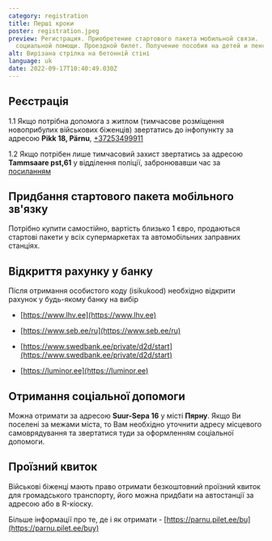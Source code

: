 ```yaml
---
category: registration
title: Перші кроки
poster: registration.jpeg
preview: Регистрация. Приобретение стартового пакета мобильной связи.  Получение
  социальной помощи. Проездной билет. Получение пособия на детей и пенсии
alt: Вирізана стрілка на бетонній стіні
language: uk
date: 2022-09-17T10:40:49.030Z
---
```


## Реєстрація

1.1 Якщо потрібна допомога з житлом (тимчасове розміщення новоприбулих
військових біженців) звертатись до інфопункту за адресою **Pikk 18, Pärnu**,
[+37253499911](+37253499911)

1.2 Якщо потрібен лише тимчасовий захист звертатись за адресою **Tammsaare
pst,61** у відділення поліції, забронювавши час за
[посиланням](https://broneering.politsei.ee/MakeReservation/SelectLocation?serviceId=KfOKmUSZpUehMDmMNGjpAA)

## Придбання стартового пакета мобільного зв'язку

Потрібно купити самостійно, вартість близько 1 євро, продаються стартові пакети
у всіх супермаркетах та автомобільних заправних станціях.

## Відкриття рахунку у банку

Після отримання особистого коду (isikukood) необхідно відкрити рахунок у
будь-якому банку на вибір

- [https://www.lhv.ee](https://www.lhv.ee)

- [https://www.seb.ee/ru](https://www.seb.ee/ru)

- [https://www.swedbank.ee/private/d2d/start](https://www.swedbank.ee/private/d2d/start)

- [https://luminor.ee](https://luminor.ee)

## Отримання соціальної допомоги

Можна отримати за адресою **Suur-Sepa 16** у місті **Пярну**. Якщо Ви поселені
за межами міста, то Вам необхідно уточнити адресу місцевого самоврядування та
звертатися туди за оформленням соціальної допомоги.

## Проїзний квиток

Військові біженці мають право отримати безкоштовний проїзний квиток для
громадського транспорту, його можна придбати на автостанції за адресою або в
R-кіоску.

Більше інформації про те, де і як отримати -
[https://parnu.pilet.ee/bu](https://parnu.pilet.ee/buy)
